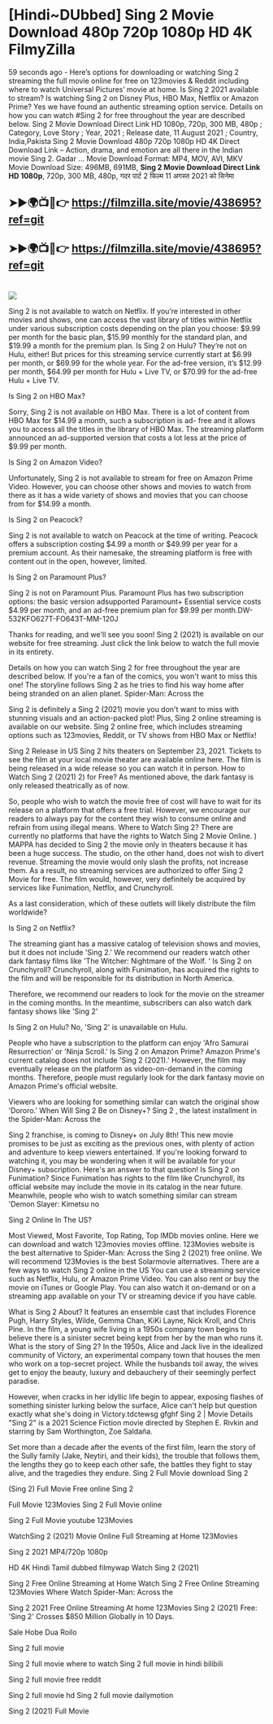# [Hindi~DUbbed] Sing 2 Movie Download 480p 720p 1080p HD 4K FilmyZilla


59 seconds ago - Here’s options for downloading or watching Sing 2 streaming the full movie online for free on 123movies & Reddit including where to watch Universal Pictures’ movie at home. Is Sing 2 2021 available to stream? Is watching Sing 2 on Disney Plus, HBO Max, Netflix or Amazon Prime? Yes we have found an authentic streaming option service. Details on how you can watch #Sing 2 for free throughout the year are described below. Sing 2 Movie Download Direct Link HD 1080p, 720p, 300 MB, 480p ; Category, Love Story ; Year, 2021 ; Release date, 11 August 2021 ; Country, India,Pakista Sing 2 Movie Download 480p 720p 1080p HD 4K Direct Download Link – Action, drama, and emotion are all there in the Indian movie Sing 2. Gadar ...
Movie Download Format: MP4, MOV, AVI, MKV
Movie Download Size: 496MB, 691MB, **Sing 2 Movie Download Direct Link HD 1080p**, 720p, 300 MB, 480p, गदर पार्ट 2 फिल्म 11 अगस्त 2021 को सिनेमा

## ➤►🌍📺📱👉   https://filmzilla.site/movie/438695?ref=git

## ➤►🌍📺📱👉   https://filmzilla.site/movie/438695?ref=git

#

<img src="https://image.tmdb.org/t/p/w780//6mJrgL7Mi13XjJeGYJFlD6UEVQw.jpg" />

Sing 2 is not available to watch on Netflix. If you’re interested in other movies and shows, one can access the vast library of titles within Netflix under various subscription costs depending on the plan you choose: $9.99 per month for the basic plan, $15.99 monthly for the standard plan, and $19.99 a month for the premium plan. Is Sing 2 on Hulu? They’re not on Hulu, either! But prices for this streaming service currently start at $6.99 per month, or $69.99 for the whole year. For the ad-free version, it’s $12.99 per month, $64.99 per month for Hulu + Live TV, or $70.99 for the ad-free Hulu + Live TV.

Is Sing 2 on HBO Max?

Sorry, Sing 2 is not available on HBO Max. There is a lot of content from HBO Max for $14.99 a month, such a subscription is ad- free and it allows you to access all the titles in the library of HBO Max. The streaming platform announced an ad-supported version that costs a lot less at the price of $9.99 per month.

Is Sing 2 on Amazon Video?

Unfortunately, Sing 2 is not available to stream for free on Amazon Prime Video. However, you can choose other shows and movies to watch from there as it has a wide variety of shows and movies that you can choose from for $14.99 a month.

Is Sing 2 on Peacock?

Sing 2 is not available to watch on Peacock at the time of writing. Peacock offers a subscription costing $4.99 a month or $49.99 per year for a premium account. As their namesake, the streaming platform is free with content out in the open, however, limited.

Is Sing 2 on Paramount Plus?

Sing 2 is not on Paramount Plus. Paramount Plus has two subscription options: the basic version adsupported Paramount+ Essential service costs $4.99 per month, and an ad-free premium plan for $9.99 per month.DW-532KFO627T-FO643T-MM-120J

Thanks for reading, and we'll see you soon! Sing 2 (2021) is available on our website for free streaming. Just click the link below to watch the full movie in its entirety.

Details on how you can watch Sing 2 for free throughout the year are described below. If you're a fan of the comics, you won't want to miss this one! The storyline follows Sing 2 as he tries to find his way home after being stranded on an alien planet. Spider-Man: Across the

Sing 2 is definitely a Sing 2 (2021) movie you don't want to miss with stunning visuals and an action-packed plot! Plus, Sing 2 online streaming is available on our website. Sing 2 online free, which includes streaming options such as 123movies, Reddit, or TV shows from HBO Max or Netflix!

Sing 2 Release in US Sing 2 hits theaters on September 23, 2021. Tickets to see the film at your local movie theater are available online here. The film is being released in a wide release so you can watch it in person. How to Watch Sing 2 (2021) 2) for Free? As mentioned above, the dark fantasy is only released theatrically as of now.

So, people who wish to watch the movie free of cost will have to wait for its release on a platform that offers a free trial. However, we encourage our readers to always pay for the content they wish to consume online and refrain from using illegal means. Where to Watch Sing 2? There are currently no platforms that have the rights to Watch Sing 2 Movie Online. ) MAPPA has decided to Sing 2 the movie only in theaters because it has been a huge success. The studio, on the other hand, does not wish to divert revenue. Streaming the movie would only slash the profits, not increase them. As a result, no streaming services are authorized to offer Sing 2 Movie for free. The film would, however, very definitely be acquired by services like Funimation, Netflix, and Crunchyroll.

As a last consideration, which of these outlets will likely distribute the film worldwide?

Is Sing 2 on Netflix?

The streaming giant has a massive catalog of television shows and movies, but it does not include 'Sing 2.' We recommend our readers watch other dark fantasy films like 'The Witcher: Nightmare of the Wolf. ' Is Sing 2 on Crunchyroll? Crunchyroll, along with Funimation, has acquired the rights to the film and will be responsible for its distribution in North America.

Therefore, we recommend our readers to look for the movie on the streamer in the coming months. In the meantime, subscribers can also watch dark fantasy shows like 'Sing 2'

Is Sing 2 on Hulu? No, 'Sing 2' is unavailable on Hulu.

People who have a subscription to the platform can enjoy 'Afro Samurai Resurrection' or 'Ninja Scroll.' Is Sing 2 on Amazon Prime? Amazon Prime's current catalog does not include 'Sing 2 (2021).' However, the film may eventually release on the platform as video-on-demand in the coming months. Therefore, people must regularly look for the dark fantasy movie on Amazon Prime's official website.

Viewers who are looking for something similar can watch the original show 'Dororo.' When Will Sing 2 Be on Disney+? Sing 2 , the latest installment in the Spider-Man: Across the

Sing 2 franchise, is coming to Disney+ on July 8th! This new movie promises to be just as exciting as the previous ones, with plenty of action and adventure to keep viewers entertained. If you're looking forward to watching it, you may be wondering when it will be available for your Disney+ subscription. Here's an answer to that question! Is Sing 2 on Funimation? Since Funimation has rights to the film like Crunchyroll, its official website may include the movie in its catalog in the near future. Meanwhile, people who wish to watch something similar can stream 'Demon Slayer: Kimetsu no

Sing 2 Online In The US?

Most Viewed, Most Favorite, Top Rating, Top IMDb movies online. Here we can download and watch 123movies movies offline. 123Movies website is the best alternative to Spider-Man: Across the Sing 2 (2021) free online. We will recommend 123Movies is the best Solarmovie alternatives. There are a few ways to watch Sing 2 online in the US You can use a streaming service such as Netflix, Hulu, or Amazon Prime Video. You can also rent or buy the movie on iTunes or Google Play. You can also watch it on-demand or on a streaming app available on your TV or streaming device if you have cable.

What is Sing 2 About? It features an ensemble cast that includes Florence Pugh, Harry Styles, Wilde, Gemma Chan, KiKi Layne, Nick Kroll, and Chris Pine. In the film, a young wife living in a 1950s company town begins to believe there is a sinister secret being kept from her by the man who runs it. What is the story of Sing 2? In the 1950s, Alice and Jack live in the idealized community of Victory, an experimental company town that houses the men who work on a top-secret project. While the husbands toil away, the wives get to enjoy the beauty, luxury and debauchery of their seemingly perfect paradise.

However, when cracks in her idyllic life begin to appear, exposing flashes of something sinister lurking below the surface, Alice can't help but question exactly what she's doing in Victory.tdctewsg gfghf Sing 2 | Movie Details "Sing 2" is a 2021 Science Fiction movie directed by Stephen E. Rivkin and starring by Sam Worthington, Zoe Saldaña.

Set more than a decade after the events of the first film, learn the story of the Sully family (Jake, Neytiri, and their kids), the trouble that follows them, the lengths they go to keep each other safe, the battles they fight to stay alive, and the tragedies they endure. Sing 2 Full Movie download Sing 2

(Sing 2) Full Movie Free online Sing 2

Full Movie 123Movies Sing 2 Full Movie online

Sing 2 Full Movie youtube 123Movies

WatchSing 2 (2021) Movie Online Full Streaming at Home 123Movies

Sing 2 2021 MP4/720p 1080p

HD 4K Hindi Tamil dubbed filmywap Watch Sing 2 (2021)

Sing 2 Free Online Streaming at Home Watch Sing 2 Free Online Streaming 123Movies Where Watch Spider-Man: Across the

Sing 2 2021 Free Online Streaming At home 123Movies Sing 2 (2021) Free: 'Sing 2' Crosses $850 Million Globally in 10 Days.

Sale Hobe Dua Roilo

Sing 2 full movie

Sing 2 full movie where to watch Sing 2 full movie in hindi bilibili

Sing 2 full movie free reddit

Sing 2 full movie hd Sing 2 full movie dailymotion

Sing 2 (2021) Full Movie
